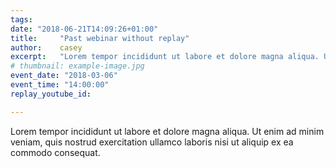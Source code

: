 ```yaml
---
tags:
date: "2018-06-21T14:09:26+01:00"
title:     "Past webinar without replay"
author:    casey
excerpt:   "Lorem tempor incididunt ut labore et dolore magna aliqua. Ut enim ad minim veniam, quis nostrud exercitation ullamco laboris nisi ut aliquip ex ea commodo consequat."
# thumbnail: example-image.jpg
event_date: "2018-03-06"
event_time: "14:00:00"
replay_youtube_id:

---
```


Lorem tempor incididunt ut labore et dolore magna aliqua. Ut enim ad minim veniam, quis nostrud exercitation ullamco laboris nisi ut aliquip ex ea commodo consequat.
